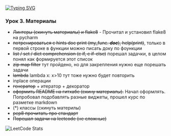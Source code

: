 [![Typing SVG](https://readme-typing-svg.herokuapp.com?color=070A24&lines=My+name+is+Pasha)](https://git.io/typing-svg)

### Урок 3. Материалы
* ~~Линтеры (скинуть материалы) и flake8~~ - Прочитал и установил flake8 на pycharm 
* ~~потренироваться с hints doc print (my_func. ___doc___), help(print)~~, только в первой строке в функции можно писать доку по фоункции
* ~~list / set / dict comprehension (c if, c if-else)~~ порешал задачки, в целом понял как формируется этот список
* ~~zip map filter~~ тут пройдено, но для закрепления нужно еще порешать задачи
* ~~lambda~~  lambda x: x>10 тут тоже нужно будет повторить
* inplace операции
* ~~генератор~~ + итератор + декоратор
* ~~оформить README на гитхабе (скину материалы).~~ Начал оформлять. Попробовал подобавлять разные виджеты, прошел курс по разметке markdown
* (*) классы (скинуть материлы)
* ~~pep8 прочитать про стандарт~~
* ~~Порешал задачи на leetcode (не сложные)~~

<!--
<div id="header" align=" left">
  <img src="https://media.giphy.com/media/IwAZ6dvvvaTtdI8SD5/giphy.gif?cid=790b7611caybtqf4zg0nu78lsjcft0pa7uu62sp3m0c38jfn&ep=v1_gifs_trending&rid=giphy.gif&ct=g"/>
</div>

[![codewars](https://www.codewars.com/users/username/badges/large)](https://www.codewars.com/users/username)

[![GitHub Streak](https://streak-stats.demolab.com/?user=DenverCoder1)](https://git.io/streak-stats)

[![Top Langs](https://github-readme-stats.vercel.app/api/top-langs/?username=anuraghazra&layout=compact)](https://github.com/anuraghazra/github-readme-stats) 
-->

![LeetCode Stats](https://leetcard.jacoblin.cool/pblagodatskiy?theme=light&font=Baloo%20Da%202&ext=heatmap)

<!--
**pblagodatskiy/pblagodatskiy** is a ✨ _special_ ✨ repository because its `README.md` (this file) appears on your GitHub profile.

Here are some ideas to get you started:

- 🔭 I’m currently working on ...
- 🌱 I’m currently learning ...
- 👯 I’m looking to collaborate on ...
- 🤔 I’m looking for help with ...
- 💬 Ask me about ...
- 📫 How to reach me: ...
- 😄 Pronouns: ...
- ⚡ Fun fact: ...
-->
